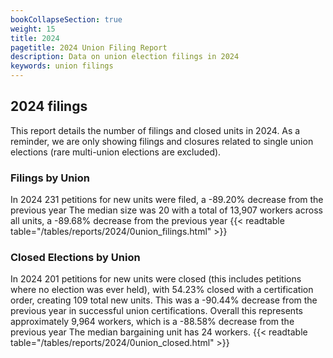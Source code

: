 ```yaml
---
bookCollapseSection: true
weight: 15
title: 2024
pagetitle: 2024 Union Filing Report
description: Data on union election filings in 2024
keywords: union filings
---
```


## 2024 filings

This report details the number of filings and closed units in 2024. As a reminder, we are only showing filings and closures related to single union elections (rare multi-union elections are excluded).

### Filings by Union
In 2024 231 petitions for new units were filed, a -89.20% decrease from the previous year The median size was 20 with a total of 13,907 workers across all units, a -89.68% decrease from the previous year
{{< readtable table="/tables/reports/2024/0union_filings.html" >}}

### Closed Elections by Union
In 2024 201 petitions for new units were closed (this includes petitions where no election was ever held), with 54.23% closed with a certification order, creating 109 total new units. This was a -90.44% decrease from the previous year in successful union certifications. Overall this represents approximately 9,964 workers, which is a -88.58% decrease from the previous year The median bargaining unit has 24 workers.
{{< readtable table="/tables/reports/2024/0union_closed.html" >}}
